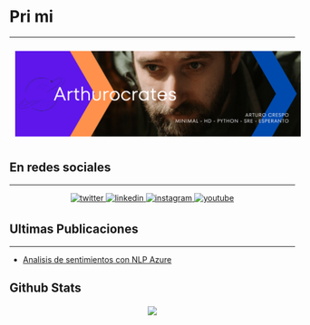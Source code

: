 # Pri mi
----

<div align="center">  
  <img style="margin: 10px" src="https://raw.githubusercontent.com/arthurocrates/arthurocrates/main/banderolodua.png" alt="Arthurocrates"/>
</div> 

## En redes sociales 
----

<div align="center">
<a href="https://twitter.com/arthurocrates" target="_blank">
<img src=https://img.shields.io/badge/twitter-%2300acee.svg?&style=for-the-badge&logo=twitter&logoColor=white alt=twitter style="margin-bottom: 5px;" />
</a>
<a href="https://linkedin.com/in/arthurocrates" target="_blank">
<img src=https://img.shields.io/badge/linkedin-%231E77B5.svg?&style=for-the-badge&logo=linkedin&logoColor=white alt=linkedin style="margin-bottom: 5px;" />
</a>
<a href="https://instagram.com/arthurocrates" target="_blank">
<img src=https://img.shields.io/badge/instagram-%23000000.svg?&style=for-the-badge&logo=instagram&logoColor=white alt=instagram style="margin-bottom: 5px;" />
</a>
<a href="https://www.youtube.com/channel/UC7lTnN1KRloMDchUlkoJCAA" target="_blank">
<img src=https://img.shields.io/badge/youtube-%23EE4831.svg?&style=for-the-badge&logo=youtube&logoColor=white alt=youtube style="margin-bottom: 5px;" />
</a>  
</div>


## Ultimas Publicaciones
----
<!-- BLOG-POST-LIST:START -->
- [Analisis de sentimientos con NLP Azure](https://diogeneshoy.com/humanidades-digitales/analisis-de-sentimientos-con-nlp-azure/)
<!-- BLOG-POST-LIST:END -->

## Github Stats  
<div align="center"><img src="https://github-readme-stats.vercel.app/api?username=arthurocrates&show_icons=true&count_private=true&theme=tokyonight" align="center" /></div>  


<!--
**arthurocrates/arthurocrates** is a ✨ _special_ ✨ repository because its `README.md` (this file) appears on your GitHub profile.

Here are some ideas to get you started:

- 🔭 I’m currently working on ...
- 🌱 I’m currently learning ...
- 👯 I’m looking to collaborate on ...
- 🤔 I’m looking for help with ...
- 💬 Ask me about ...
- 📫 How to reach me: ...
- 😄 Pronouns: ...
- ⚡ Fun fact: ...
-->


